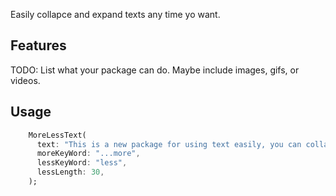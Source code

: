 <!--
This README describes the package. If you publish this package to pub.dev,
this README's contents appear on the landing page for your package.

For information about how to write a good package README, see the guide for
[writing package pages](https://dart.dev/guides/libraries/writing-package-pages).

For general information about developing packages, see the Dart guide for
[creating packages](https://dart.dev/guides/libraries/create-library-packages)
and the Flutter guide for
[developing packages and plugins](https://flutter.dev/developing-packages).
-->

Easily collapce and expand texts any time yo want.

## Features

TODO: List what your package can do. Maybe include images, gifs, or videos.


## Usage

```dart
    MoreLessText(
      text: "This is a new package for using text easily, you can collapce and expand texts",
      moreKeyWord: "...more",
      lessKeyWord: "less",
      lessLength: 30,
    );
```

